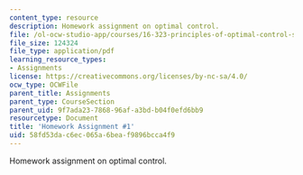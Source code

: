 ```yaml
---
content_type: resource
description: Homework assignment on optimal control.
file: /ol-ocw-studio-app/courses/16-323-principles-of-optimal-control-spring-2008/58fd53dac6ec065a6beaf9896bcca4f9_assn1.pdf
file_size: 124324
file_type: application/pdf
learning_resource_types:
- Assignments
license: https://creativecommons.org/licenses/by-nc-sa/4.0/
ocw_type: OCWFile
parent_title: Assignments
parent_type: CourseSection
parent_uid: 9f7ada23-7868-96af-a3bd-b04f0efd6bb9
resourcetype: Document
title: 'Homework Assignment #1'
uid: 58fd53da-c6ec-065a-6bea-f9896bcca4f9
---
```

Homework assignment on optimal control.